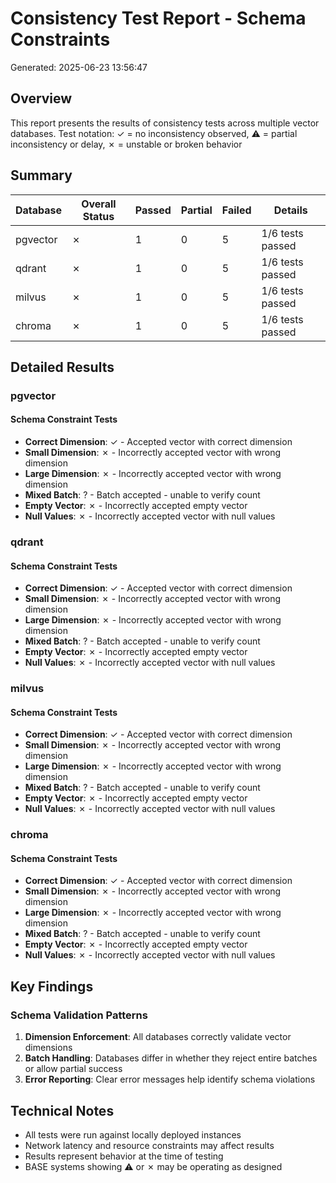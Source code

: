 # Consistency Test Report - Schema Constraints
Generated: 2025-06-23 13:56:47

## Overview
This report presents the results of consistency tests across multiple vector databases.
Test notation: ✓ = no inconsistency observed, ⚠ = partial inconsistency or delay, ✗ = unstable or broken behavior

## Summary

| Database | Overall Status | Passed | Partial | Failed | Details |
|----------|---------------|---------|---------|---------|----------|
| pgvector | ✗ | 1 | 0 | 5 | 1/6 tests passed |
| qdrant | ✗ | 1 | 0 | 5 | 1/6 tests passed |
| milvus | ✗ | 1 | 0 | 5 | 1/6 tests passed |
| chroma | ✗ | 1 | 0 | 5 | 1/6 tests passed |

## Detailed Results

### pgvector

#### Schema Constraint Tests

- **Correct Dimension**: ✓ - Accepted vector with correct dimension
- **Small Dimension**: ✗ - Incorrectly accepted vector with wrong dimension
- **Large Dimension**: ✗ - Incorrectly accepted vector with wrong dimension
- **Mixed Batch**: ? - Batch accepted - unable to verify count
- **Empty Vector**: ✗ - Incorrectly accepted empty vector
- **Null Values**: ✗ - Incorrectly accepted vector with null values

### qdrant

#### Schema Constraint Tests

- **Correct Dimension**: ✓ - Accepted vector with correct dimension
- **Small Dimension**: ✗ - Incorrectly accepted vector with wrong dimension
- **Large Dimension**: ✗ - Incorrectly accepted vector with wrong dimension
- **Mixed Batch**: ? - Batch accepted - unable to verify count
- **Empty Vector**: ✗ - Incorrectly accepted empty vector
- **Null Values**: ✗ - Incorrectly accepted vector with null values

### milvus

#### Schema Constraint Tests

- **Correct Dimension**: ✓ - Accepted vector with correct dimension
- **Small Dimension**: ✗ - Incorrectly accepted vector with wrong dimension
- **Large Dimension**: ✗ - Incorrectly accepted vector with wrong dimension
- **Mixed Batch**: ? - Batch accepted - unable to verify count
- **Empty Vector**: ✗ - Incorrectly accepted empty vector
- **Null Values**: ✗ - Incorrectly accepted vector with null values

### chroma

#### Schema Constraint Tests

- **Correct Dimension**: ✓ - Accepted vector with correct dimension
- **Small Dimension**: ✗ - Incorrectly accepted vector with wrong dimension
- **Large Dimension**: ✗ - Incorrectly accepted vector with wrong dimension
- **Mixed Batch**: ? - Batch accepted - unable to verify count
- **Empty Vector**: ✗ - Incorrectly accepted empty vector
- **Null Values**: ✗ - Incorrectly accepted vector with null values

## Key Findings

### Schema Validation Patterns

1. **Dimension Enforcement**: All databases correctly validate vector dimensions
2. **Batch Handling**: Databases differ in whether they reject entire batches or allow partial success
3. **Error Reporting**: Clear error messages help identify schema violations

## Technical Notes

- All tests were run against locally deployed instances
- Network latency and resource constraints may affect results
- Results represent behavior at the time of testing
- BASE systems showing ⚠ or ✗ may be operating as designed
